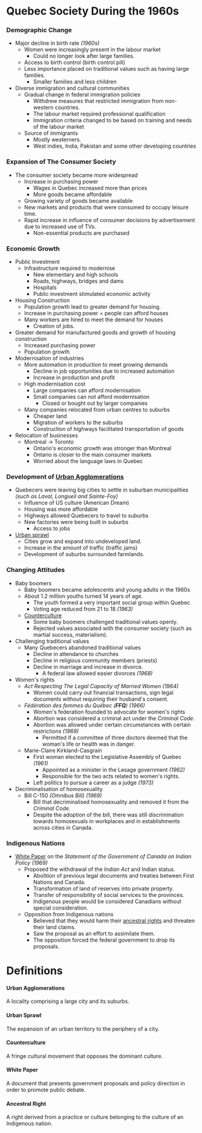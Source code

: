 # Quebec Society During the 1960s

### Demographic Change

* Major decline in birth rate *(1960s)*
  * Women were increasingly present in the labour market
    * Could no longer look after large families.
  * Access to birth control (birth control pill)
  * Less importance placed on traditional values such as having large families.
    * Smaller families and less children
* Diverse immigration and cultural communities
  * Gradual change in federal immigration policies
    * Withdrew measures that restricted immigration from non-western countries.
    * The labour market required professional qualification
    * Immigration criteria changed to be based on training and needs of the labour market
  * Source of immigrants
    * Mostly westerners. 
    * West indies, India, Pakistan and some other developing countries

### Expansion of The Consumer Society

* The consumer society became more widespread
  * Increase in purchasing power
    * Wages in Quebec increased more than prices
    * More goods became affordable
  * Growing variety of goods became available
  * New markets and products that were consumed to occupy leisure time.
  * Rapid increase in influence of consumer decisions by advertisement due to increased use of TVs.
    * Non-essential products are purchased

### Economic Growth

* Public Investment
  * Infrastructure required to modernise
    * New elementary and high schools
    * Roads, highways, bridges and dams
    * Hospitals
    * Public investment stimulated economic activity
* Housing Construction
  * Population growth lead to greater demand for housing.
  * Increase in purchasing power = people can afford houses
  * Many workers are hired to meet the demand for houses
    * Creation of jobs.
* Greater demand for manufactured goods and growth of housing construction
  * Increased purchasing power
  * Population growth
* Modernisation of industries
  * More automation in production to meet growing demands
    * Decline in job opportunities due to increased automation
    * Increase in production and profit
  * High modernisation cost
    * Large companies can afford modernisation
    * Small companies can not afford modernisation
      * Closed or bought out by larger companies
  * Many companies relocated from urban centres to suburbs
    * Cheaper land
    * Migration of workers to the suburbs
    * Construction of highways facilitated transportation of goods
* Relocation of businesses
  * Montreal -> Toronto
    * Ontario's economic growth was stronger than Montreal
    * Ontario is closer to the main consumer markets
    * Worried about the language laws in Quebec

### Development of [Urban Agglomerations](#urban-agglomerations)

* Quebecers were leaving big cities to settle in suburban municipalities *(such as Laval, Longueil and Sainte-Foy)*
  * Influence of US culture (American Dream)
  * Housing was more affordable
  * Highways allowed Quebecers to travel to suburbs
  * New factories were being built in suburbs
    * Access to jobs
* [Urban sprawl](#urban-sprawl)
  * Cities grow and expand into undeveloped land.
  * Increase in the amount of traffic (traffic jams)
  * Development of suburbs surrounded farmlands.

### Changing Attitudes

* Baby boomers
  * Baby boomers became adolescents and young adults in the 1960s
  * About 1.2 million youths turned 14 years of age.
    * The youth formed a very important social group within Quebec
    * Voting age reduced from 21 to 18 *(1963)*
  * [Counterculture](#counterculture)
    * Some baby boomers challenged traditional values openly.
    * Rejected values associated with the consumer society (such as martial success, materialism).
* Challenging traditional values
  * Many Quebecers abandoned traditional values
    * Decline in attendance to churches
    * Decline in religious community members (priests)
    * Decline in marriage and increase in divorce. 
      * A federal law allowed easier divorces *(1968)*
* Women's rights
  * *Act Respecting The Legal Capacity of Married Women* *(1964)*
    * Women could carry out financial transactions, sign legal documents without requiring their husband's consent.
  * *Fédération des femmes du Québec (**FFQ**)*  *(1966)*
    * Women's federation founded to advocate for women's rights
    * Abortion was considered a criminal act under the *Criminal Code*.
    * Abortion was allowed under certain circumstances with certain restrictions *(1969)*
      * Permitted if a committee of three doctors deemed that the woman's life or health was in danger.
  * Marie-Claire Kirkland-Casgrain
    * First woman elected to the Legislative Assembly of Quebec *(1961)*
      * Appointed as a minister in the Lesage government *(1962)*
      * Responsible for the two acts related to women's rights.
    * Left politics to pursue a career as a judge *(1973)*
* Decriminalisation of homosexuality
  * Bill C-150 *(Omnibus Bill)* *(1969)*
    * Bill that decriminalised homosexuality and removed it from the *Criminal Code*.
    * Despite the adoption of the bill, there was still discrimination towards homosexuals in workplaces and in establishments across cities in Canada.

### Indigenous Nations

* [White Paper](#white-paper) on the *Statement of the Government of Canada on Indian Policy* *(1969)*
  * Proposed the withdrawal of the *Indian Act* and Indian status.
    * Abolition of previous legal documents and treaties between First Nations and Canada.
    * Transformation of land of reserves into private property.
    * Transfer of responsibility of social services to the provinces.
    * Indigenous people would be considered Canadians without special consideration.
  * Opposition from Indigenous nations
    * Believed that they would harm their [ancestral rights](#ancestral-rights) and threaten their land claims.
    * Saw the proposal as an effort to assimilate them.
    * The opposition forced the federal government to drop its proposals.

# Definitions

#### Urban Agglomerations

A locality comprising a large city and its suburbs.

#### Urban Sprawl

The expansion of an urban territory to the periphery of a city.

#### Counterculture

A fringe cultural movement that opposes the dominant culture.

#### White Paper

A document that presents government proposals and policy direction in order to promote public debate.

#### Ancestral Right

A right derived from a practice or culture belonging to the culture of an Indigenous nation.


